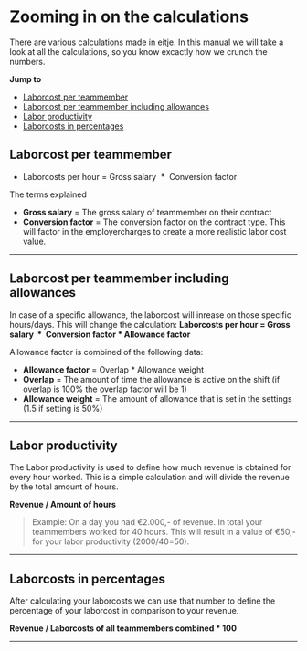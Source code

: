 # Zooming in on the calculations
There are various calculations made in eitje. In this manual we will take a look at all the calculations, so you know excactly how we crunch the numbers.

**Jump to**
* [Laborcost per teammember](en/opbouw-loonkosten?id=laborcost-per-teammember)
* [Laborcost per teammember including allowances](en/opbouw-loonkosten?id=laborcost-per-teammember-including-allowances)
* [Labor productivity](en/opbouw-loonkosten?id=labor-productivity)
* [Laborcosts in percentages](en/opbouw-loonkosten?id=laborcosts-in-percentages)



## Laborcost per teammember
* Laborcosts per hour = Gross salary  *  Conversion factor

The terms explained
 * **Gross salary** = The gross salary of teammember on their contract
 * **Conversion factor** = The conversion factor on the contract type. This will factor in the employercharges to create a more realistic labor cost value.
 
 ---

## Laborcost per teammember including allowances

In case of a specific allowance, the laborcost will inrease on those specific hours/days. This will change the calculation: **Laborcosts per hour = Gross salary  *  Conversion factor  *  Allowance factor**

Allowance factor is combined of the following data:
* **Allowance factor** = Overlap  *  Allowance weight
* **Overlap** = The amount of time the allowance is active on the shift (if overlap is 100% the overlap factor will be 1)
* **Allowance weight** = The amount of allowance that is set in the settings (1.5 if setting is 50%)


---

## Labor productivity 
The Labor productivity is used to define how much revenue is obtained for every hour worked. This is a simple calculation and will divide the revenue by the total amount of hours. 

**Revenue / Amount of hours**

> Example:
On a day you had €2.000,- of revenue. In total your teammembers worked for 40 hours. This will result in a value of €50,- for your labor productivity (2000/40=50). 




---

## Laborcosts in percentages
After calculating your laborcosts we can use that number to define the percentage of your laborcost in comparison to your revenue. 

**Revenue / Laborcosts of all teammembers combined  * 100** 

---


